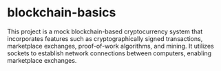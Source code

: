 # blockchain-basics

This project is a mock blockchain-based cryptocurrency system that incorporates features such as cryptographically signed transactions, marketplace exchanges, proof-of-work algorithms, and mining. It utilizes sockets to establish network connections between computers, enabling marketplace exchanges.
